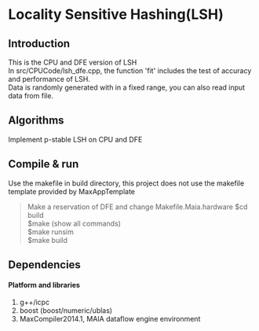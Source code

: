 Locality Sensitive Hashing(LSH)
======

## Introduction  
This is the CPU and DFE version of LSH  
In src/CPUCode/lsh_dfe.cpp, the function 'fit' includes the test of accuracy and performance of LSH.  
Data is randomly generated with in a fixed range, you can also read input data from file.  

## Algorithms  
Implement p-stable LSH on CPU and DFE  

## Compile & run  
Use the makefile in build directory, this project does not use the makefile template provided by MaxAppTemplate  
>  Make a reservation of DFE and change Makefile.Maia.hardware
>  $cd build  
>  $make (show all commands)  
>  $make runsim  
>  $make build  


## Dependencies  
#### Platform and libraries  
1. g++/icpc  
2. boost  (boost/numeric/ublas)  
3. MaxCompiler2014.1, MAIA dataflow engine environment  
